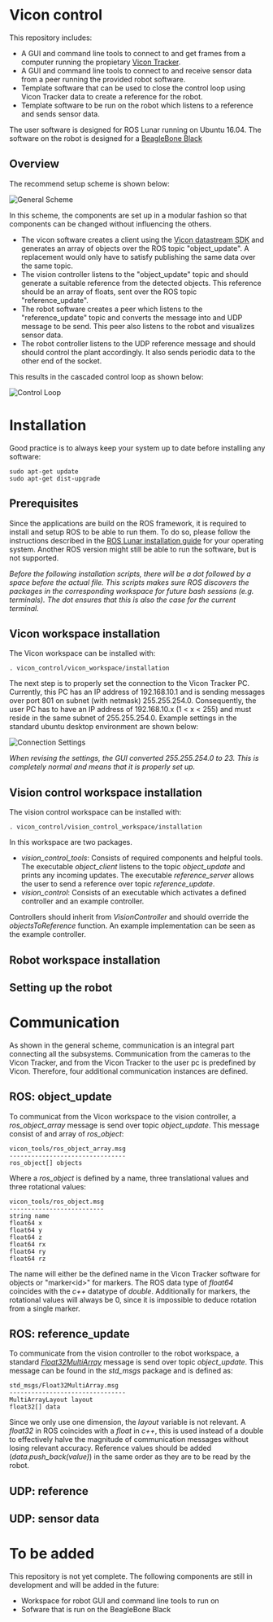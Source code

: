 # Vicon control

This repository includes:

* A GUI and command line tools to connect to and get frames from a computer running the propietary [Vicon Tracker](https://www.vicon.com/products/software/tracker). 
* A GUI and command line tools to connect to and receive sensor data from a peer running the provided robot software.
* Template software that can be used to close the control loop using Vicon Tracker data to create a reference for the robot.
* Template software to be run on the robot which listens to a reference and sends sensor data.

The user software is designed for ROS Lunar running on Ubuntu 16.04. The software on the robot is designed for a [BeagleBone Black](https://beagleboard.org/black)

## Overview

The recommend setup scheme is shown below:

![General Scheme](/images/general_scheme.png)

In this scheme, the components are set up in a modular fashion so that components can be changed without influencing the others.

* The vicon software creates a client using the [Vicon datastream SDK](https://www.vicon.com/products/software/datastream-sdk) and generates an array of objects over the ROS topic "object_update". A replacement would only have to satisfy publishing the same data over the same topic.
* The vision controller listens to the "object_update" topic and should generate a suitable reference from the detected objects. This reference should be an array of floats, sent over the ROS topic "reference_update".
* The robot software creates a peer which listens to the "reference_update" topic and converts the message into and UDP message to be send. This peer also listens to the robot and visualizes sensor data.
* The robot controller listens to the UDP reference message and should should control the plant accordingly. It also sends periodic data to the other end of the socket.

This results in the cascaded control loop as shown below:

![Control Loop](/images/control_loop.png)

# Installation

Good practice is to always keep your system up to date before installing any software:

```
sudo apt-get update
sudo apt-get dist-upgrade
```

## Prerequisites

Since the applications are build on the ROS framework, it is required to install and setup ROS to be able to run them. To do so, please follow the instructions described in the [ROS Lunar installation guide](http://wiki.ros.org/lunar/Installation) for your operating system. Another ROS version might still be able to run the software, but is not supported.

*Before the following installation scripts, there will be a dot followed by a space before the actual file. This scripts makes sure ROS discovers the packages in the corresponding workspace for future bash sessions (e.g. terminals). The dot ensures that this is also the case for the current terminal.*

## Vicon workspace installation

The Vicon workspace can be installed with:

`. vicon_control/vicon_workspace/installation`

The next step is to properly set the connection to the Vicon Tracker PC. Currently, this PC has an IP address of 192.168.10.1 and is sending messages over port 801 on subnet (with netmask) 255.255.254.0. Consequently, the user PC has to have an IP address of 192.168.10.x (1 < x < 255) and must reside in the same subnet of 255.255.254.0. Example settings in the standard ubuntu desktop environment are shown below:

![Connection Settings](/images/connection_settings.png)

*When revising the settings, the GUI converted 255.255.254.0 to 23. This is completely normal and means that it is properly set up.*

## Vision control workspace installation

The vision control workspace can be installed with:

`. vicon_control/vision_control_workspace/installation`

In this workspace are two packages.

* *vision_control_tools*: Consists of required components and helpful tools. The executable *object_client* listens to the topic *object_update* and prints any incoming updates. The executable *reference_server* allows the user to send a reference over topic *reference_update*.
* *vision_control*: Consists of an executable which activates a defined controller and an example controller.

Controllers should inherit from *VisionController* and should override the *objectsToReference* function. An example implementation can be seen as the example controller.

## Robot workspace installation

## Setting up the robot

# Communication

As shown in the general scheme, communication is an integral part connecting all the subsystems. Communication from the cameras to the Vicon Tracker, and from the Vicon Tracker to the user pc is predefined by Vicon. Therefore, four additional communication instances are defined.

## ROS: object_update

To communicat from the Vicon workspace to the vision controller, a *ros_object_array* message is send over topic *object_update*. This message consist of and array of *ros_object*:

```
vicon_tools/ros_object_array.msg
--------------------------------
ros_object[] objects
```

Where a *ros_object* is defined by a name, three translational values and three rotational values:

```
vicon_tools/ros_object.msg 
--------------------------
string name
float64 x
float64 y
float64 z
float64 rx
float64 ry
float64 rz
```

The name will either be the defined name in the Vicon Tracker software for objects or "marker&lt;id&gt;" for markers. The ROS data type of *float64* coincides with the *c++* datatype of *double*. Additionally for markers, the rotational values will always be 0, since it is impossible to deduce rotation from a single marker.

## ROS: reference_update

To communicate from the vision controller to the robot workspace, a standard *[Float32MultiArray](https://docs.ros.org/api/std_msgs/html/msg/Float32MultiArray.html)* message is send over topic *object_update*. This message can be found in the *std_msgs* package and is defined as:

```
std_msgs/Float32MultiArray.msg
--------------------------------
MultiArrayLayout layout
float32[] data
```

Since we only use one dimension, the *layout* variable is not relevant. A *float32* in ROS coincides with a *float* in *c++*, this is used instead of a double to effectively halve the magnitude of communication messages without losing relevant accuracy. Reference values should be added (*data.push_back(value)*) in the same order as they are to be read by the robot.

## UDP: reference
 
## UDP: sensor data

# To be added

This repository is not yet complete. The following components are still in development and will be added in the future:

* Workspace for robot GUI and command line tools to run on 
* Sofware that is run on the BeagleBone Black
